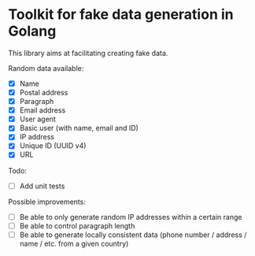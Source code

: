 # Toolkit for fake data generation in Golang

This library aims at facilitating creating fake data.

Random data available:
- [x] Name
- [x] Postal address
- [x] Paragraph
- [x] Email address
- [x] User agent
- [x] Basic user (with name, email and ID)
- [x] IP address
- [x] Unique ID (UUID v4)
- [x] URL

Todo:
- [ ] Add unit tests

Possible improvements:
- [ ] Be able to only generate random IP addresses within a certain range
- [ ] Be able to control paragraph length
- [ ] Be able to generate locally consistent data (phone number / address / name / etc. from a given country)